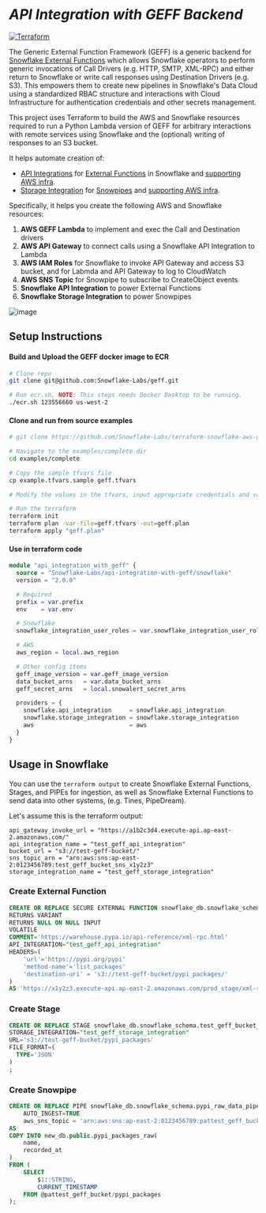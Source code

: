 # _API Integration with GEFF Backend_

[![Terraform](https://github.com/Snowflake-Labs/terraform-snowflake-aws-geff/actions/workflows/terraform.yml/badge.svg?branch=main)](https://github.com/Snowflake-Labs/terraform-snowflake-aws-geff/actions/workflows/terraform.yml)

The Generic External Function Framework (GEFF) is a generic backend for [Snowflake External Functions](https://docs.snowflake.com/en/sql-reference/external-functions-introduction.html) which allows Snowflake operators to perform generic invocations of Call Drivers (e.g. HTTP, SMTP, XML-RPC) and either return to Snowflake or write call responses using Destination Drivers (e.g. S3). This empowers them to create new pipelines in Snowflake's Data Cloud using a standardized RBAC structure and interactions with Cloud Infrastructure for authentication credentials and other secrets management.

This project uses Terraform to build the AWS and Snowflake resources required to run a Python Lambda version of GEFF for arbitrary interactions with remote services using Snowflake and the (optional) writing of responses to an S3 bucket.

It helps automate creation of:

- [API Integrations](https://docs.snowflake.com/en/sql-reference/sql/create-api-integration.html) for [External Functions](https://docs.snowflake.com/en/sql-reference/sql/create-external-function.html) in Snowflake and [supporting AWS infra](https://docs.snowflake.com/en/sql-reference/external-functions-creating-aws-ui.html).
- [Storage Integration](https://docs.snowflake.com/en/sql-reference/sql/create-storage-integration.html) for [Snowpipes](https://docs.snowflake.com/en/sql-reference/sql/create-pipe.html) and [supporting AWS infra](https://docs.snowflake.com/en/user-guide/data-load-snowpipe-auto-s3.html).

Specifically, it helps you create the following AWS and Snowflake resources:

1. **AWS GEFF Lambda** to implement and exec the Call and Destination drivers
1. **AWS API Gateway** to connect calls using a Snowflake API Integration to Lambda
1. **AWS IAM Roles** for Snowflake to invoke API Gateway and access S3 bucket, and for Labmda and API Gateway to log to CloudWatch
1. **AWS SNS Topic** for Snowpipe to subscribe to CreateObject events
1. **Snowflake API Integration** to power External Functions
1. **Snowflake Storage Integration** to power Snowpipes

![image](https://user-images.githubusercontent.com/72515998/152404944-54cc8d0f-ed71-49b3-9084-19c4626eb489.png)

## Setup Instructions

#### Build and Upload the GEFF docker image to ECR

```bash
# Clone repo
git clone git@github.com:Snowflake-Labs/geff.git

# Run ecr.sh, NOTE: This steps needs Docker Desktop to be running.
./ecr.sh 123556660 us-west-2
```

#### Clone and run from source examples

```bash
# git clone https://github.com/Snowflake-Labs/terraform-snowflake-aws-geff.git

# Navigate to the examples/complete dir
cd examples/complete

# Copy the sample tfvars file
cp example.tfvars.sample geff.tfvars

# Modify the values in the tfvars, input appropriate credentials and values per your environment.

# Run the terraform
terraform init
terraform plan -var-file=geff.tfvars -out=geff.plan
terraform apply "geff.plan"
```

#### Use in terraform code

```terraform
module "api_integration_with_geff" {
  source = "Snowflake-Labs/api-integration-with-geff/snowflake"
  version = "2.0.0"

  # Required
  prefix = var.prefix
  env    = var.env

  # Snowflake
  snowflake_integration_user_roles = var.snowflake_integration_user_roles

  # AWS
  aws_region = local.aws_region

  # Other config items
  geff_image_version = var.geff_image_version
  data_bucket_arns   = var.data_bucket_arns
  geff_secret_arns   = local.snowalert_secret_arns

  providers = {
    snowflake.api_integration     = snowflake.api_integration
    snowflake.storage_integration = snowflake.storage_integration
    aws                           = aws
  }
}
```

## Usage in Snowflake

You can use the `terraform output` to create Snowflake External Functions, Stages, and PIPEs for ingestion, as well as Snowflake External Functions to send data into other systems, (e.g. Tines, PipeDream).

Let's assume this is the terraform output:

```text
api_gateway_invoke_url = "https://a1b2c3d4.execute-api.ap-east-2.amazonaws.com/"
api_integration_name = "test_geff_api_integration"
bucket_url = "s3://test-geff-bucket/"
sns_topic_arn = "arn:aws:sns:ap-east-2:0123456789:test_geff_bucket_sns_x1y2z3"
storage_integration_name = "test_geff_storage_integration"
```

### Create External Function

```sql
CREATE OR REPLACE SECURE EXTERNAL FUNCTION snowflake_db.snowflake_schema.pypi_packages_s3()
RETURNS VARIANT
RETURNS NULL ON NULL INPUT
VOLATILE
COMMENT='https://warehouse.pypa.io/api-reference/xml-rpc.html'
API_INTEGRATION="test_geff_api_integration"
HEADERS=(
    'url'='https://pypi.org/pypi'
    'method-name'='list_packages'
    'destination-uri' = 's3://test-geff-bucket/pypi_packages/'
)
AS 'https://x1y2z3.execute-api.ap-east-2.amazonaws.com/prod_stage/xml-rpc';
```

### Create Stage

```sql
CREATE OR REPLACE STAGE snowflake_db.snowflake_schema.test_geff_bucket_stage
STORAGE_INTEGRATION="test_geff_storage_integration"
URL='s3://test-geff-bucket/pypi_packages'
FILE_FORMAT=(
  TYPE='JSON'
)
;
```

### Create Snowpipe

```sql
CREATE OR REPLACE PIPE snowflake_db.snowflake_schema.pypi_raw_data_pipe
    AUTO_INGEST=TRUE
    aws_sns_topic = 'arn:aws:sns:ap-east-2:0123456789:pattest_geff_bucket_sns_x1y2z3'
AS
COPY INTO new_db.public.pypi_packages_raw(
    name,
    recorded_at
)
FROM (
    SELECT
        $1::STRING,
        CURRENT_TIMESTAMP
    FROM @pattest_geff_bucket/pypi_packages
);
```
